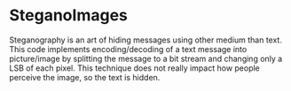 # SteganoImages
Steganography is an art of hiding messages using other medium than text. 
This code implements encoding/decoding of a text message into picture/image
by splitting the message to a bit stream and changing only a LSB of each pixel.
This technique does not really impact how people perceive the image, so the text is hidden.
